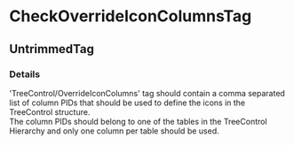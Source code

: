 ﻿---  
uid: Validator_18_12_2  
---

# CheckOverrideIconColumnsTag

## UntrimmedTag

### Details

'TreeControl\/OverrideIconColumns' tag should contain a comma separated list of column PIDs that should be used to define the icons in the TreeControl structure.  
The column PIDs should belong to one of the tables in the TreeControl Hierarchy and only one column per table should be used.
